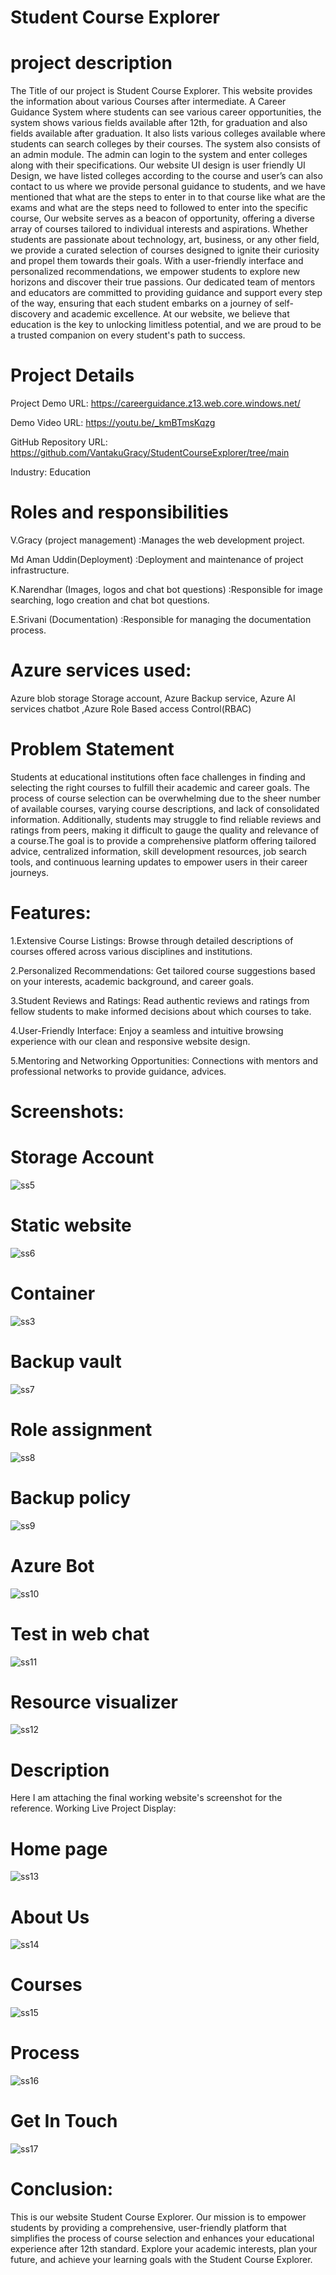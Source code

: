 # Student Course Explorer

# project description

The Title of our project is Student Course Explorer. This website provides the information about various Courses after intermediate. A Career Guidance System where students can see various career opportunities, the system shows various fields available after 12th, for graduation and also fields available after graduation. It also lists various colleges available where students can search colleges by their courses. The system also consists of an admin module. The admin can login to the system and enter colleges along with their specifications.	Our website UI design is user friendly UI Design, we have listed colleges according to the course and user’s can also contact to us where we provide personal guidance to students, and we have mentioned that what are the steps to enter in to that course like what are the exams and what are the steps need to followed to enter into the specific course, Our website serves as a beacon of opportunity, offering a diverse array of courses tailored to individual interests and aspirations. Whether students are passionate about technology, art, business, or any other field, we provide a curated selection of courses designed to ignite their curiosity and propel them towards their goals. With a user-friendly interface and personalized recommendations, we empower students to explore new horizons and discover their true passions. Our dedicated team of mentors and educators are committed to providing guidance and support every step of the way, ensuring that each student embarks on a journey of self-discovery and academic excellence. At our website, we believe that education is the key to unlocking limitless potential, and we are proud to be a trusted companion on every student's path to success.

# Project Details

Project Demo URL: https://careerguidance.z13.web.core.windows.net/

Demo Video URL: https://youtu.be/_kmBTmsKqzg

GitHub Repository URL: https://github.com/VantakuGracy/StudentCourseExplorer/tree/main

Industry: Education

# Roles and responsibilities

V.Gracy (project management) :Manages the web development project. 

Md Aman Uddin(Deployment) :Deployment and maintenance of project infrastructure. 

K.Narendhar (Images, logos and chat bot questions) :Responsible for image searching, logo creation and chat bot questions.

E.Srivani (Documentation) :Responsible for managing the documentation process.

# Azure services used:

Azure blob storage Storage account, Azure Backup service, Azure AI services chatbot ,Azure Role Based access Control(RBAC)


# Problem Statement

Students at educational institutions often face challenges in finding and selecting the right courses to fulfill their academic and career goals.
The process of course selection can be overwhelming due to the sheer number of available courses, varying course descriptions, and lack of consolidated information.
Additionally, students may struggle to find reliable reviews and ratings from peers, making it difficult to gauge the quality and relevance of a course.The goal is to provide a comprehensive platform offering tailored advice, centralized information, skill development resources, job search tools, and continuous learning updates to empower users in their career journeys.



# Features:

 1.Extensive Course Listings: Browse through detailed descriptions of courses offered across various disciplines and institutions.

 2.Personalized Recommendations: Get tailored course suggestions based on your interests, academic background, and career goals.

 3.Student Reviews and Ratings: Read authentic reviews and ratings from fellow students to make informed decisions about which courses to take.

 4.User-Friendly Interface: Enjoy a seamless and intuitive browsing experience with our clean and responsive website design.

 5.Mentoring and Networking Opportunities: Connections with mentors and professional networks to provide guidance, advices.

# Screenshots:

# Storage Account

![ss5](https://github.com/VantakuGracy/StudentCourseExplorer/assets/116415341/e5f72708-f220-4fdf-a28e-f54e413801f9)

# Static website

![ss6](https://github.com/VantakuGracy/StudentCourseExplorer/assets/116415341/dfa326b7-ce1a-4a9b-9d11-ac84114f23a6)

# Container

![ss3](https://github.com/VantakuGracy/StudentCourseExplorer/assets/116415341/353d24d1-1eee-4f3a-ad92-ad19b726e89e)

# Backup vault

![ss7](https://github.com/VantakuGracy/StudentCourseExplorer/assets/116415341/1bbd628c-2e1d-4108-aa95-1f5b28267e8b)

# Role assignment

![ss8](https://github.com/VantakuGracy/StudentCourseExplorer/assets/116415341/afe94108-c25a-4734-9aab-712acc67fbbc)

# Backup policy

![ss9](https://github.com/VantakuGracy/StudentCourseExplorer/assets/116415341/3f341128-50dc-4442-826e-88405e0dee1a)

# Azure Bot

![ss10](https://github.com/VantakuGracy/StudentCourseExplorer/assets/116415341/043d7f95-9b2f-4c6d-8f82-08bb9ff9d2a7)

# Test in web chat

![ss11](https://github.com/VantakuGracy/StudentCourseExplorer/assets/116415341/204b7b9f-3f6a-41c8-bf4e-eeaa65fff27a)

# Resource visualizer

![ss12](https://github.com/VantakuGracy/StudentCourseExplorer/assets/116415341/6daff0af-3123-4516-86df-2abd74c870d8)

# Description
Here I am attaching the final working website's screenshot for the reference.
Working Live Project Display:
# Home page
![ss13](https://github.com/VantakuGracy/StudentCourseExplorer/assets/116415341/039b2bd6-f73c-48ea-9d5d-f5db288ab42d)

# About Us
![ss14](https://github.com/VantakuGracy/StudentCourseExplorer/assets/116415341/5b12fa41-9928-49d5-8e1a-8ad763203cf3)

# Courses
![ss15](https://github.com/VantakuGracy/StudentCourseExplorer/assets/116415341/2345c147-537d-43ba-915f-68c8914f0ce2)

# Process
![ss16](https://github.com/VantakuGracy/StudentCourseExplorer/assets/116415341/084e4831-7c3c-4cc4-b306-d38954d83958)

# Get In Touch
![ss17](https://github.com/VantakuGracy/StudentCourseExplorer/assets/116415341/aaf827a1-9251-4191-9e5b-68453719a7b8)

# Conclusion:

This is our website Student Course Explorer. Our mission is to empower students by providing a comprehensive, user-friendly platform that simplifies the process of course selection and enhances your educational experience after 12th standard. Explore your academic interests, plan your future, and achieve your learning goals with the Student Course Explorer. 

